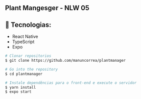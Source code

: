## Plant Mangesger - NLW 05

## :telescope: Tecnologias:
- React Native
- TypeScript
- Expo


```bash
# Clonar repositorios
$ git clone https://github.com/manuncorrea/plantmanager

# Go into the repository
$ cd plantmanager

# Instale dependências para o front-end e execute o servidor
$ yarn install
$ expo start

```